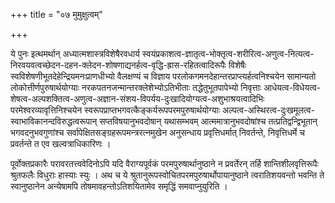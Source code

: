 +++
title = "०७ मुमुक्षुत्वम्"

+++

ये पुनः इत्थमर्थान् अध्यात्मशास्त्रविशेषैरवधार्य  स्वयंप्रकाशत्व-ज्ञातृत्व-भोक्तृत्व-शरीरित्व-अणुत्व-नित्यत्व-निरवयवत्वच्छेदन-दहन-क्लेदन-शोषणाद्यनर्हत्व-वृद्धि-ह्रास-रहितत्वादिरूपैः विशेषैः स्वविशेषणीभूतदेहेन्द्रियमनःप्राणधीभ्यो वैलक्षण्यं च विज्ञाय परलोकगमनदेहान्तरप्राप्त्यर्हत्वनिश्चयेन सामान्यतो लोकोत्तीर्णपुरुषार्थयोग्याः नरकपतनजन्मान्तरक्लेशेभ्योऽतिभीताः तद्धेतुभूतपापेभ्यो निवृत्ताः आधेयत्व-विधेयत्व-शेषत्व-अल्पशक्तित्व-अणुत्व-अज्ञान-संशय-विपर्यय-दुःखादियोग्यत्व-अशुभाश्रयत्वादिभिः परमेश्वरव्यावृत्तिनिश्चयेन स्वरूपप्राप्तभगवत्कैङ्कर्यरूपपरमपुरुषार्थयोग्याः अल्पत्व-अस्थिरत्व-दुःखमूलत्व-स्वाभाविकानन्दविरुद्धत्वरूपान् सप्तविषयानुभवदोषान् यथासम्भवम् आत्ममात्रानुभवदोषांश्च तत्प्रतिद्वन्द्विभूतान् भगवदनुभवगुणांश्च सर्वापेक्षितसङ्ग्रहरूपमन्त्ररत्नमुखेन अनुसन्धाय प्रवृत्तिधर्मात् निवर्तन्ते, निवृत्तिधर्मे च प्रवर्तन्ते त एव खल्वत्राधिकारिणः ।

पूर्वोक्तप्रकारैः परावरतत्त्ववेदिनोऽपि यदि वैराग्यपूर्वकं परमपुरुषार्थानुष्ठाने न प्रवर्तेरन् तर्हि शान्तिशीलवृत्तिरूपैः श्रुतफलैः विधुराः हास्याः स्युः । अथ च ये श्रुतानुरूपस्वोचितपरमपुरुषार्थोपायानुष्ठाने त्वरातिशयवन्तो भवन्ति ते स्वानुष्ठानेन अन्येषामपि तोषमावहन्तोऽतिशयितामेव समृद्धिं समवाप्नुयुरिति ।

